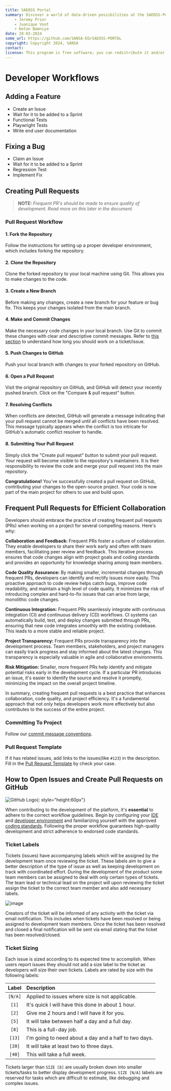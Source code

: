 ```yaml
---
title: SAEOSS Portal
summary: Discover a world of data-driven possibilities at the SAEOSS-Portal, where information converges to empower data sharing and decision-making.
    - Jeremy Prior
    - Juanique Voot
    - Ketan Bamniya
date: 28-03-2024
some_url: https://github.com/SANSA-EO/SAEOSS-PORTAL
copyright: Copyright 2024, SANSA
contact:
license: This program is free software; you can redistribute it and/or modify it under the terms of the GNU Affero General Public License as published by the Free Software Foundation; either version 3 of the License, or (at your option) any later version.
---
```


# Developer Workflows

## Adding a Feature

- Create an Issue
- Wait for it to be added to a Sprint
- Functional Tests
- Playwright Tests
- Write end user documentation

## Fixing a Bug

- Claim an Issue
- Wait for it to be added to a Sprint
- Regression Test
- Implement Fix

## Creating Pull Requests

> **NOTE:** *Frequent PR's should be made to ensure quality of development. Read more on this later in the document.*

### Pull Request Workflow

#### 1. Fork the Repository

Follow the instructions for setting up a proper developer environment, which includes forking the repository.

#### 2. Clone the Repository

Clone the forked repository to your local machine using Git. This allows you to make changes to the code.

#### 3. Create a New Branch

Before making any changes, create a new branch for your feature or bug fix. This keeps your changes isolated from the main branch.

#### 4. Make and Commit Changes

 Make the necessary code changes in your local branch. Use Git to commit these changes with clear and descriptive commit messages. Refer to [this section](#ticket-sizing) to understand how long you should work on a ticket/issue.

#### 5. Push Changes to GitHub

Push your local branch with changes to your forked repository on GitHub.

#### 6. Open a Pull Request

Visit the original repository on GitHub, and GitHub will detect your recently pushed branch. Click on the "Compare & pull request" button.

#### 7. Resolving Conflicts

When conflicts are detected, GitHub will generate a message indicating that your pull request cannot be merged until all conflicts have been resolved. This message typically appears when the conflict is too intricate for GitHub's automatic conflict resolver to handle.

#### 8. Submitting Your Pull Request

Simply click the "Create pull request" button to submit your pull request. Your request will become visible to the repository's maintainers. It is their responsibility to review the code and merge your pull request into the main repository.

**Congratulations!** You've successfully created a pull request on GitHub, contributing your changes to the open-source project. Your code is now part of the main project for others to use and build upon.

## Frequent Pull Requests for Efficient Collaboration

Developers should embrace the practice of creating frequent pull requests (PRs) when working on a project for several compelling reasons. Here's why:

**Collaboration and Feedback:** Frequent PRs foster a culture of collaboration. They enable developers to share their work early and often with team members, facilitating peer review and feedback. This iterative process ensures that code changes align with project goals and coding standards and provides an opportunity for knowledge sharing among team members.

**Code Quality Assurance:** By making smaller, incremental changes through frequent PRs, developers can identify and rectify issues more easily. This proactive approach to code review helps catch bugs, improve code readability, and maintain a high level of code quality. It minimizes the risk of introducing complex and hard-to-fix issues that can arise from large, monolithic code changes.

**Continuous Integration:** Frequent PRs seamlessly integrate with continuous integration (CI) and continuous delivery (CD) workflows. CI systems can automatically build, test, and deploy changes submitted through PRs, ensuring that new code integrates smoothly with the existing codebase. This leads to a more stable and reliable project.

**Project Transparency:** Frequent PRs provide transparency into the development process. Team members, stakeholders, and project managers can easily track progress and stay informed about the latest changes. This transparency is especially valuable in agile and collaborative environments.

**Risk Mitigation:** Smaller, more frequent PRs help identify and mitigate potential risks early in the development cycle. If a particular PR introduces an issue, it's easier to identify the source and resolve it promptly, minimizing the impact on the overall project timeline.

In summary, creating frequent pull requests is a best practice that enhances collaboration, code quality, and project efficiency. It's a fundamental approach that not only helps developers work more effectively but also contributes to the success of the entire project.

### Committing To Project

Follow our [commit message conventions](./templates/commit-message-convention.md).

### Pull Request Template

If it has related issues, add links to the issues(like `#123`) in the description.
Fill in the [Pull Request Template](./templates/pull-request-template.md) by check your case.

<!-- List all developer workflows here improve this whole page -->

## How to Open Issues and Create Pull Requests on GitHub

![GitHub Logo](https://github.githubassets.com/images/modules/logos_page/GitHub-Mark.png){: style="height:60px"}

When contributing to the development of the platform, it's **essential** to adhere to the correct workflow guidelines. Begin by configuring your [IDE](../../developer/guide/ide-setup.md) and [developer environment](../../developer/guide/building.md) and familiarizing yourself with the approved [coding standards](../manual/coding-conventions.md). Following the proper workflow guarantees high-quality development and strict adherence to endorsed code standards.

### Ticket Labels

Tickets (issues) have accompanying labels which will be assigned by the development team once reviewing the ticket. These labels aim to give a better description of the type of issue as well as keeping development on track with coordinated effort. During the development of the product some team members can be assigned to deal with only certain types of tickets. The team lead or technical lead on the project will upon reviewing the ticket assign the ticket to the correct team member and also add necessary labels.

![image](./img/GH_labels.png)

Creators of the ticket will be informed of any activity with the ticket via email notification. This includes when tickets have been resolved or being assigned to development team members. Once the ticket has been resolved and closed a final notification will be sent via email stating that the ticket has been resolved/closed.

### Ticket Sizing

Each issue is sized according to its expected time to accomplish. When users report issues they should not add a size label to the ticket as developers will size their own tickets. Labels are rated by size with the following labels:  

| Label | Description |
| :---: | :-----------|
| `[N/A]`  | Applied to issues where size is not applicable. |
| `[1]`  | It's quick I will have this done in about 1 hour.  |
| `[2]`  | Give me 2 hours and I will have it for you.  |
| `[5]`  | It will take between half a day and a full day.  |
| `[8]`  | This is a full-day job.  |
| `[13]`  | I'm going to need about a day and a half to two days.  |
| `[20]`  | It will take at least two to three days.  |
| `[40]`  | This will take a full week.  |

Tickets larger than `SIZE [8]` are usually broken down into smaller tickets/tasks to better display development progress. `SIZE [N/A]` labels are reserved for tasks which are difficult to estimate, like debugging and complex issues.
